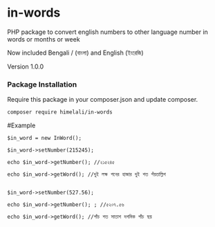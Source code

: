 # in-words
PHP package to convert english numbers to other language number in words or months or week

Now included Bengali / (বাংলা) and English (ইংরেজি)

Version 1.0.0

### Package Installation

Require this package in your composer.json and update composer.

```bash
composer require himelali/in-words
```

#Example
```
$in_word = new InWord();

$in_word->setNumber(215245);

echo $in_word->getNumber(); //২১৫২৪৫

echo $in_word->getWord(); //দুই লক্ষ পনের হাজার দুই শত পঁয়তাল্লিশ


$in_word->setNumber(527.56);

echo $in_word->getNumber(); ; //৫২০৭.৫৬

echo $in_word->getWord(); //পাঁচ শত সাতাশ দশমিক পাঁচ ছয়
```